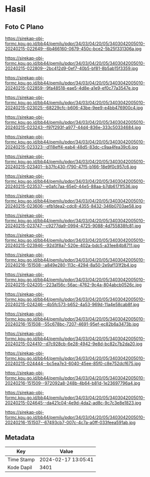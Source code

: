 # Hasil

## Foto C Plano

https://sirekap-obj-formc.kpu.go.id/bb44/pemilu/pdpr/34/03/04/20/05/3403042005010-20240215-022649--6b466160-0679-450c-bce2-5b25f331306a.jpg

https://sirekap-obj-formc.kpu.go.id/bb44/pemilu/pdpr/34/03/04/20/05/3403042005010-20240215-022809--2bc412d9-0ef7-40b5-bf81-8b5ab15f3359.jpg

https://sirekap-obj-formc.kpu.go.id/bb44/pemilu/pdpr/34/03/04/20/05/3403042005010-20240215-022859--9fa48518-eae5-4d8e-a1e9-ef0c77a3547e.jpg

https://sirekap-obj-formc.kpu.go.id/bb44/pemilu/pdpr/34/03/04/20/05/3403042005010-20240215-023025--68229cfc-b606-43be-9ee9-e4bb476900c4.jpg

https://sirekap-obj-formc.kpu.go.id/bb44/pemilu/pdpr/34/03/04/20/05/3403042005010-20240215-023243--f97f293f-a977-44d4-836e-333c50334684.jpg

https://sirekap-obj-formc.kpu.go.id/bb44/pemilu/pdpr/34/03/04/20/05/3403042005010-20240215-023323--d118eff4-eab4-48d5-83dc-c9aa4fea39c6.jpg

https://sirekap-obj-formc.kpu.go.id/bb44/pemilu/pdpr/34/03/04/20/05/3403042005010-20240215-023401--b37fc430-f790-47f5-b166-18e9f0c957c6.jpg

https://sirekap-obj-formc.kpu.go.id/bb44/pemilu/pdpr/34/03/04/20/05/3403042005010-20240215-023537--e0afc7aa-65e0-44e5-88aa-b7db6171f536.jpg

https://sirekap-obj-formc.kpu.go.id/bb44/pemilu/pdpr/34/03/04/20/05/3403042005010-20240215-023606--efb1dea2-cdc8-4355-8432-346b0703ae58.jpg

https://sirekap-obj-formc.kpu.go.id/bb44/pemilu/pdpr/34/03/04/20/05/3403042005010-20240215-023747--c9277da9-0994-4725-9088-4d755838fc81.jpg

https://sirekap-obj-formc.kpu.go.id/bb44/pemilu/pdpr/34/03/04/20/05/3403042005010-20240215-023946--92d3f8a7-520e-402a-bdc5-a31ee84b8711.jpg

https://sirekap-obj-formc.kpu.go.id/bb44/pemilu/pdpr/34/03/04/20/05/3403042005010-20240216-151508--a849e280-113c-4294-8a50-2e9af131f2b4.jpg

https://sirekap-obj-formc.kpu.go.id/bb44/pemilu/pdpr/34/03/04/20/05/3403042005010-20240215-024205--223a156c-56ac-4762-9c4a-804abcb0526c.jpg

https://sirekap-obj-formc.kpu.go.id/bb44/pemilu/pdpr/34/03/04/20/05/3403042005010-20240215-024246--4b5fc573-b652-4a53-969d-11a4e58cab8f.jpg

https://sirekap-obj-formc.kpu.go.id/bb44/pemilu/pdpr/34/03/04/20/05/3403042005010-20240216-151508--55c678bc-7207-4691-95ef-ec82b6a3473b.jpg

https://sirekap-obj-formc.kpu.go.id/bb44/pemilu/pdpr/34/03/04/20/05/3403042005010-20240215-024410--d7c928cb-6e28-4942-9e8d-bc82c7b2da20.jpg

https://sirekap-obj-formc.kpu.go.id/bb44/pemilu/pdpr/34/03/04/20/05/3403042005010-20240215-024444--bc5ea7e3-6040-45ee-85f0-c8e752dcf675.jpg

https://sirekap-obj-formc.kpu.go.id/bb44/pemilu/pdpr/34/03/04/20/05/3403042005010-20240216-151509--972092a8-248b-4b64-b81d-1e23697796a4.jpg

https://sirekap-obj-formc.kpu.go.id/bb44/pemilu/pdpr/34/03/04/20/05/3403042005010-20240215-024645--da421c04-4e9d-4da2-ad8c-9c7c3e8e1823.jpg

https://sirekap-obj-formc.kpu.go.id/bb44/pemilu/pdpr/34/03/04/20/05/3403042005010-20240216-151507--67493cb7-007c-4c7a-a0ff-033feea591ab.jpg


## Metadata

| Key        | Value               |
| ---------- | ------------------- |
| Time Stamp | 2024-02-17 13:05:41 |
| Kode Dapil | 3401                |



